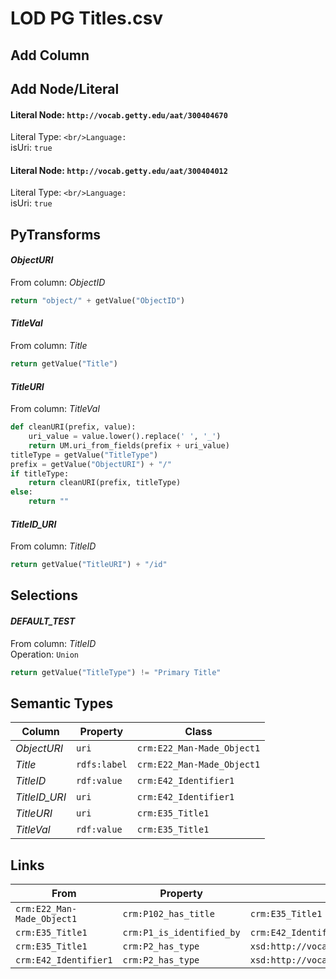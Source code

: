 # LOD PG Titles.csv

## Add Column

## Add Node/Literal
#### Literal Node: `http://vocab.getty.edu/aat/300404670`
Literal Type: ``
<br/>Language: ``
<br/>isUri: `true`

#### Literal Node: `http://vocab.getty.edu/aat/300404012`
Literal Type: ``
<br/>Language: ``
<br/>isUri: `true`


## PyTransforms
#### _ObjectURI_
From column: _ObjectID_
``` python
return "object/" + getValue("ObjectID")
```

#### _TitleVal_
From column: _Title_
``` python
return getValue("Title")
```

#### _TitleURI_
From column: _TitleVal_
``` python
def cleanURI(prefix, value):
    uri_value = value.lower().replace(' ', '_')
    return UM.uri_from_fields(prefix + uri_value)
titleType = getValue("TitleType")
prefix = getValue("ObjectURI") + "/"
if titleType:
    return cleanURI(prefix, titleType)
else:
    return ""
```

#### _TitleID_URI_
From column: _TitleID_
``` python
return getValue("TitleURI") + "/id"
```


## Selections
#### _DEFAULT_TEST_
From column: _TitleID_
<br>Operation: `Union`
``` python
return getValue("TitleType") != "Primary Title"
```


## Semantic Types
| Column | Property | Class |
|  ----- | -------- | ----- |
| _ObjectURI_ | `uri` | `crm:E22_Man-Made_Object1`|
| _Title_ | `rdfs:label` | `crm:E22_Man-Made_Object1`|
| _TitleID_ | `rdf:value` | `crm:E42_Identifier1`|
| _TitleID_URI_ | `uri` | `crm:E42_Identifier1`|
| _TitleURI_ | `uri` | `crm:E35_Title1`|
| _TitleVal_ | `rdf:value` | `crm:E35_Title1`|


## Links
| From | Property | To |
|  --- | -------- | ---|
| `crm:E22_Man-Made_Object1` | `crm:P102_has_title` | `crm:E35_Title1`|
| `crm:E35_Title1` | `crm:P1_is_identified_by` | `crm:E42_Identifier1`|
| `crm:E35_Title1` | `crm:P2_has_type` | `xsd:http://vocab.getty.edu/aat/300404670`|
| `crm:E42_Identifier1` | `crm:P2_has_type` | `xsd:http://vocab.getty.edu/aat/300404012`|
